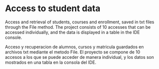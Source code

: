 # Access to student data
Access and retrieval of students, courses and enrollment, saved in txt files through the File method.
The project consists of 10 accesses that can be accessed individually, and the data is displayed in a table in the IDE console.


Acceso y recuperacion de alumnos, cursos y matricula guardados en archivos txt mediante el metodo File.
El proyecto se compone de 10 accesos a los que se puede acceder de manera individual, y los datos son mostrados en una tabla en la consola del IDE.
